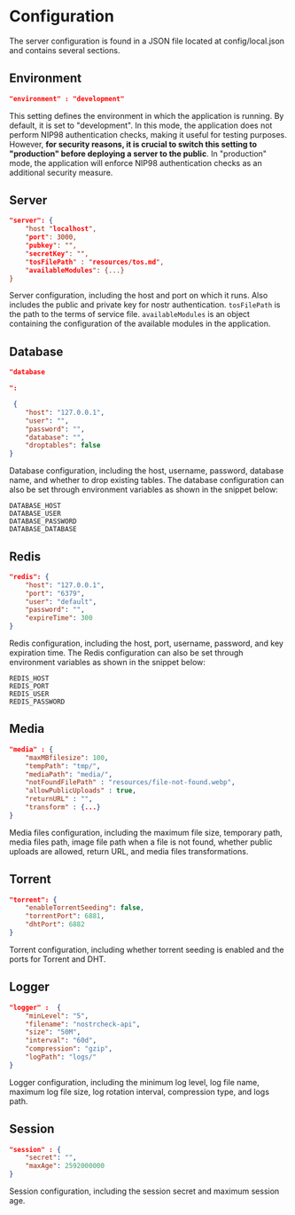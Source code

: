 # Configuration

The server configuration is found in a JSON file located at config/local.json and contains several sections.

## Environment

```json
"environment" : "development"
```

This setting defines the environment in which the application is running. By default, it is set to "development". In this mode, the application does not perform NIP98 authentication checks, making it useful for testing purposes. However, **for security reasons, it is crucial to switch this setting to "production" before deploying a server to the public**. In "production" mode, the application will enforce NIP98 authentication checks as an additional security measure.


## Server

```json
"server": {
	"host "localhost",
	"port": 3000,
	"pubkey": "",
	"secretKey": "",
	"tosFilePath" : "resources/tos.md",
	"availableModules": {...}
}
```

Server configuration, including the host and port on which it runs. Also includes the public and private key for nostr authentication. `tosFilePath` is the path to the terms of service file. `availableModules` is an object containing the configuration of the available modules in the application.

## Database

```json
"database

":

 {
	"host": "127.0.0.1",
	"user": "",
	"password": "",
	"database": "",
	"droptables": false
}
```

Database configuration, including the host, username, password, database name, and whether to drop existing tables. The database configuration can also be set through environment variables as shown in the snippet below:

```
DATABASE_HOST
DATABASE_USER
DATABASE_PASSWORD
DATABASE_DATABASE
```

## Redis

```json
"redis": {
	"host": "127.0.0.1",
	"port": "6379",
	"user": "default",
	"password": "",
	"expireTime": 300
}
```

Redis configuration, including the host, port, username, password, and key expiration time. The Redis configuration can also be set through environment variables as shown in the snippet below:

```
REDIS_HOST
REDIS_PORT
REDIS_USER
REDIS_PASSWORD
```

## Media

```json
"media" : {
	"maxMBfilesize": 100,
	"tempPath": "tmp/",
	"mediaPath": "media/",
	"notFoundFilePath" : "resources/file-not-found.webp",
	"allowPublicUploads" : true,
	"returnURL" : "",
	"transform" : {...}
}
```

Media files configuration, including the maximum file size, temporary path, media files path, image file path when a file is not found, whether public uploads are allowed, return URL, and media files transformations.

## Torrent

```json
"torrent": {
	"enableTorrentSeeding": false,
	"torrentPort": 6881,
	"dhtPort": 6882
}
```

Torrent configuration, including whether torrent seeding is enabled and the ports for Torrent and DHT.

## Logger

```json
"logger" :  {
	"minLevel": "5", 
	"filename": "nostrcheck-api",
	"size": "50M", 
	"interval": "60d",
	"compression": "gzip",
	"logPath": "logs/"
}
```

Logger configuration, including the minimum log level, log file name, maximum log file size, log rotation interval, compression type, and logs path.

## Session

```json
"session" : {
	"secret": "",
	"maxAge": 2592000000
}
```

Session configuration, including the session secret and maximum session age.
